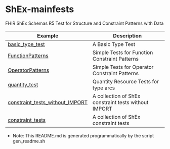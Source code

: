 # ShEx-mainfests
FHIR ShEx Schemas R5 Test for Structure and Constraint Patterns with Data
 
| Example | Description |
| ------- | ----------- |
| [basic_type_test](https://shex.io/webapps/packages/extension-map/doc/shexmap-simple?manifestURL=https://fhircat.github.io/validation/ShExValidation/ShExSchemasDataValidation/basic_type_test/basic_type_test.yaml) | A Basic Type Test |
| [FunctionPatterns](https://shex.io/webapps/packages/extension-map/doc/shexmap-simple?manifestURL=https://fhircat.github.io/validation/ShExValidation/ShExSchemasDataValidation/FunctionPatterns/FunctionPatterns.yaml) | Simple Tests for Function Constraint Patterns |
| [OperatorPatterns](https://shex.io/webapps/packages/extension-map/doc/shexmap-simple?manifestURL=https://fhircat.github.io/validation/ShExValidation/ShExSchemasDataValidation/OperatorPatterns/OperatorPatterns.yaml) | Simple Tests for Operator Constraint Patterns |
| [quantity_test](https://shex.io/webapps/packages/extension-map/doc/shexmap-simple?manifestURL=https://fhircat.github.io/validation/ShExValidation/ShExSchemasDataValidation/quantity_test/quantity_test.yaml) | Quantity Resource Tests for type arcs |
| [constraint_tests_without_IMPORT](https://shex.io/webapps/packages/extension-map/doc/shexmap-simple?manifestURL=https://fhircat.github.io/validation/ShExValidation/ShExSchemasDataValidation/constraint_tests_without_IMPORT/constraint_tests_without_IMPORT.yaml) | A collection of ShEx constraint tests without IMPORT |
| [constraint_tests](https://shex.io/webapps/packages/extension-map/doc/shexmap-simple?manifestURL=https://fhircat.github.io/validation/ShExValidation/ShExSchemasDataValidation/constraint_tests/constraint_tests.yaml) | A collection of ShEx constraint tests |
- Note: This README.md is generated programmatically by the script gen_readme.sh
